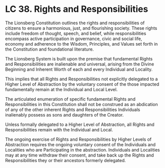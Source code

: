 # LC 38. Rights and Responsibilities

The Lionsberg Constitution outlines the rights and responsibilities of citizens to ensure a harmonious, just, and flourishing society. These rights include freedom of thought, speech, and belief, while responsibilities encompass active participation in governance, civic and social life, economy and adherence to the Wisdom, Principles, and Values set forth in the Constitution and foundational literature. 

The Lionsberg System is built upon the premise that fundamental Rights and Responsibilities are inalienable and universal, arising from the Divine Beginning and Inherent Worth of each and every Individual and Locality. 

This implies that all Rights and Responsibilities not explicitly delegated to a Higher Level of Abstraction by the voluntary consent of the those impacted fundamentally remain at the Individual and Local Level. 

The articulated enumeration of specific fundamental Rights and Responsibilities in this Constitution shall not be construed as an abdication of any of the other inherent Rights and Responsibilities Individuals inalienably possess as sons and daughters of the Creator. 

Unless formally delegated to a Higher Level of Abstraction, all Rights and Responsibilities remain with the Individual and Local. 

The ongoing exercise of Rights and Responsibilities by Higher Levels of Abstraction requires the ongoing voluntary consent of the Individuals and Localities who are Participating in the abstraction. Individuals and Localities may at any time withdraw their consent, and take back up the Rights and Responsibilities they or their ancestors formerly delegated. 

